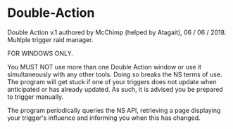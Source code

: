 # Double-Action
Double Action v.1 authored by McChimp (helped by Atagait), 06 / 06 / 2018.  Multiple trigger raid manager.

FOR WINDOWS ONLY.

You MUST NOT use more than one Double Action window or use it simultaneously with any other tools. Doing so breaks the NS terms of use. The program will get stuck if one of your triggers does not update when anticipated or has already updated. As such, it is advised you be prepared to trigger manually.

The program periodically queries the NS API, retrieving a page displaying your trigger's influence and informing you when this has changed.
